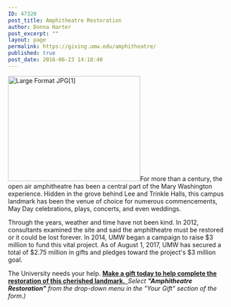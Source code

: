 ```yaml
---
ID: 47320
post_title: Amphitheatre Restoration
author: Donna Harter
post_excerpt: ""
layout: page
permalink: https://giving.umw.edu/amphitheatre/
published: true
post_date: 2016-06-23 14:18:40
---
```

<a href="https://giving.umw.edu/wp-content/uploads/2014/02/Large-Format-JPG1.jpg"><img class="alignleft wp-image-45981 size-medium" src="https://giving.umw.edu/wp-content/uploads/2014/02/Large-Format-JPG1-300x239.jpg" alt="Large Format JPG[1]" width="300" height="239" /></a>For more than a century, the open air amphitheatre has been a central part of the Mary Washington experience. Hidden in the grove behind Lee and Trinkle Halls, this campus landmark has been the venue of choice for numerous commencements, May Day celebrations, plays, concerts, and even weddings.

Through the years, weather and time have not been kind. In 2012, consultants examined the site and said the amphitheatre must be restored or it could be lost forever. In 2014, UMW began a campaign to raise $3 million to fund this vital project. As of August 1, 2017, UMW has secured a total of $2.75 million in gifts and pledges toward the project's $3 million goal.

The University needs your help. <a href="http://umw.edu/amphitheatre-gift" target="_blank"><strong>Make a gift today to help complete the restoration of this cherished landmark.  </strong></a><em>Select <strong>"Amphitheatre Restoration"</strong> from the drop-down menu in the "Your Gift" section of the form.)
</em>

&nbsp;